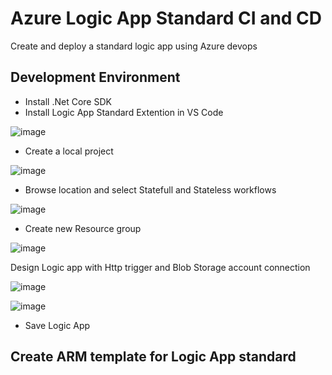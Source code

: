 # Azure Logic App Standard CI and CD
Create and deploy a standard logic app using Azure devops 

## Development Environment
* Install .Net Core SDK
* Install Logic App Standard Extention in VS Code 

![image](https://github.com/user-attachments/assets/349a0271-af83-405d-84c7-8a8ab8ca8adc)

* Create a local project

![image](https://github.com/user-attachments/assets/448e0547-5863-4eb1-b44b-8716ff6852bc)

* Browse location and select Statefull and Stateless workflows

![image](https://github.com/user-attachments/assets/d67851e1-ef24-461c-88fb-904455a83c96)

* Create new Resource group

![image](https://github.com/user-attachments/assets/13a6b90b-0fc6-4842-b248-80c8fb1a622e)

Design Logic app with Http trigger and Blob Storage account connection

![image](https://github.com/user-attachments/assets/aed7d514-e0cd-4e2a-b24e-1b18fff2e6df)

![image](https://github.com/user-attachments/assets/78bb6a66-7ea1-4fd4-9034-20ae82b8dcf3)

* Save Logic App

## Create ARM template for Logic App standard 

